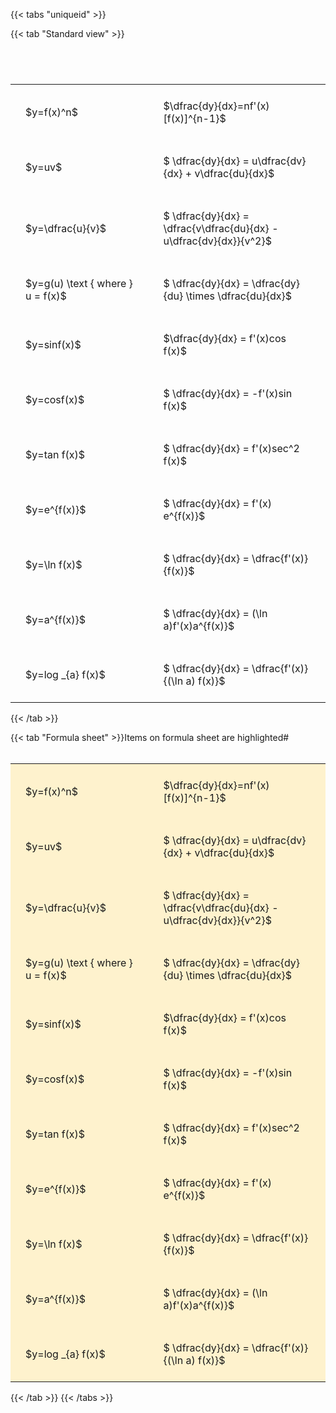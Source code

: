---
---

{{< tabs "uniqueid" >}}

{{< tab "Standard view" >}}

#  
<br>
<style type="text/css">
#T_2cdd1 th.col_heading {
  text-align: left;
  font-size: 1em;
}
#T_2cdd1 td {
  text-align: left;
  font-size: 1em;
  padding: 1.5em;
}
#T_2cdd1_row0_col0, #T_2cdd1_row1_col0, #T_2cdd1_row2_col0, #T_2cdd1_row3_col0, #T_2cdd1_row4_col0, #T_2cdd1_row5_col0, #T_2cdd1_row6_col0, #T_2cdd1_row7_col0, #T_2cdd1_row8_col0, #T_2cdd1_row9_col0, #T_2cdd1_row10_col0 {
  width: 300px;
  white-space: pre-wrap;
}
#T_2cdd1_row0_col1, #T_2cdd1_row1_col1, #T_2cdd1_row2_col1, #T_2cdd1_row3_col1, #T_2cdd1_row4_col1, #T_2cdd1_row5_col1, #T_2cdd1_row6_col1, #T_2cdd1_row7_col1, #T_2cdd1_row8_col1, #T_2cdd1_row9_col1, #T_2cdd1_row10_col1 {
  width: 400px;
  white-space: pre-wrap;
}
</style>
<table id="T_2cdd1">
  <thead>
  </thead>
  <tbody>
    <tr>
      <td id="T_2cdd1_row0_col0" class="data row0 col0" >$y=f(x)^n$</td>
      <td id="T_2cdd1_row0_col1" class="data row0 col1" >$\dfrac{dy}{dx}=nf'(x)[f(x)]^{n-1}$</td>
    </tr>
    <tr>
      <td id="T_2cdd1_row1_col0" class="data row1 col0" >$y=uv$</td>
      <td id="T_2cdd1_row1_col1" class="data row1 col1" >$ \dfrac{dy}{dx} = u\dfrac{dv}{dx} + v\dfrac{du}{dx}$</td>
    </tr>
    <tr>
      <td id="T_2cdd1_row2_col0" class="data row2 col0" >$y=\dfrac{u}{v}$</td>
      <td id="T_2cdd1_row2_col1" class="data row2 col1" >$ \dfrac{dy}{dx} = \dfrac{v\dfrac{du}{dx} - u\dfrac{dv}{dx}}{v^2}$</td>
    </tr>
    <tr>
      <td id="T_2cdd1_row3_col0" class="data row3 col0" >$y=g(u) \text { where } u = f(x)$</td>
      <td id="T_2cdd1_row3_col1" class="data row3 col1" >$ \dfrac{dy}{dx} = \dfrac{dy}{du} \times \dfrac{du}{dx}$</td>
    </tr>
    <tr>
      <td id="T_2cdd1_row4_col0" class="data row4 col0" >$y=sinf(x)$</td>
      <td id="T_2cdd1_row4_col1" class="data row4 col1" >$\dfrac{dy}{dx} = f'(x)cos f(x)$</td>
    </tr>
    <tr>
      <td id="T_2cdd1_row5_col0" class="data row5 col0" >$y=cosf(x)$</td>
      <td id="T_2cdd1_row5_col1" class="data row5 col1" >$ \dfrac{dy}{dx} = -f'(x)sin f(x)$</td>
    </tr>
    <tr>
      <td id="T_2cdd1_row6_col0" class="data row6 col0" >$y=tan f(x)$</td>
      <td id="T_2cdd1_row6_col1" class="data row6 col1" >$ \dfrac{dy}{dx} = f'(x)sec^2 f(x)$</td>
    </tr>
    <tr>
      <td id="T_2cdd1_row7_col0" class="data row7 col0" >$y=e^{f(x)}$</td>
      <td id="T_2cdd1_row7_col1" class="data row7 col1" >$ \dfrac{dy}{dx} = f'(x) e^{f(x)}$</td>
    </tr>
    <tr>
      <td id="T_2cdd1_row8_col0" class="data row8 col0" >$y=\ln f(x)$</td>
      <td id="T_2cdd1_row8_col1" class="data row8 col1" >$ \dfrac{dy}{dx} = \dfrac{f'(x)}{f(x)}$</td>
    </tr>
    <tr>
      <td id="T_2cdd1_row9_col0" class="data row9 col0" >$y=a^{f(x)}$</td>
      <td id="T_2cdd1_row9_col1" class="data row9 col1" >$ \dfrac{dy}{dx} = (\ln a)f'(x)a^{f(x)}$</td>
    </tr>
    <tr>
      <td id="T_2cdd1_row10_col0" class="data row10 col0" >$y=log _{a} f(x)$</td>
      <td id="T_2cdd1_row10_col1" class="data row10 col1" >$ \dfrac{dy}{dx} = \dfrac{f'(x)}{(\ln a) f(x)}$</td>
    </tr>
  </tbody>
</table>
{{< /tab >}}

{{< tab "Formula sheet" >}}Items on formula sheet are highlighted#  
<br>
<style type="text/css">
#T_7d9be th.col_heading {
  text-align: left;
  font-size: 1em;
}
#T_7d9be td {
  text-align: left;
  font-size: 1em;
  padding: 1.5em;
}
#T_7d9be_row0_col0, #T_7d9be_row1_col0, #T_7d9be_row2_col0, #T_7d9be_row3_col0, #T_7d9be_row4_col0, #T_7d9be_row5_col0, #T_7d9be_row6_col0, #T_7d9be_row7_col0, #T_7d9be_row8_col0, #T_7d9be_row9_col0, #T_7d9be_row10_col0 {
  width: 300px;
  background-color: rgba(255,194,10, 0.2);
  white-space: pre-wrap;
}
#T_7d9be_row0_col1, #T_7d9be_row1_col1, #T_7d9be_row2_col1, #T_7d9be_row3_col1, #T_7d9be_row4_col1, #T_7d9be_row5_col1, #T_7d9be_row6_col1, #T_7d9be_row7_col1, #T_7d9be_row8_col1, #T_7d9be_row9_col1, #T_7d9be_row10_col1 {
  width: 400px;
  background-color: rgba(255,194,10, 0.2);
  white-space: pre-wrap;
}
</style>
<table id="T_7d9be">
  <thead>
  </thead>
  <tbody>
    <tr>
      <td id="T_7d9be_row0_col0" class="data row0 col0" >$y=f(x)^n$</td>
      <td id="T_7d9be_row0_col1" class="data row0 col1" >$\dfrac{dy}{dx}=nf'(x)[f(x)]^{n-1}$</td>
    </tr>
    <tr>
      <td id="T_7d9be_row1_col0" class="data row1 col0" >$y=uv$</td>
      <td id="T_7d9be_row1_col1" class="data row1 col1" >$ \dfrac{dy}{dx} = u\dfrac{dv}{dx} + v\dfrac{du}{dx}$</td>
    </tr>
    <tr>
      <td id="T_7d9be_row2_col0" class="data row2 col0" >$y=\dfrac{u}{v}$</td>
      <td id="T_7d9be_row2_col1" class="data row2 col1" >$ \dfrac{dy}{dx} = \dfrac{v\dfrac{du}{dx} - u\dfrac{dv}{dx}}{v^2}$</td>
    </tr>
    <tr>
      <td id="T_7d9be_row3_col0" class="data row3 col0" >$y=g(u) \text { where } u = f(x)$</td>
      <td id="T_7d9be_row3_col1" class="data row3 col1" >$ \dfrac{dy}{dx} = \dfrac{dy}{du} \times \dfrac{du}{dx}$</td>
    </tr>
    <tr>
      <td id="T_7d9be_row4_col0" class="data row4 col0" >$y=sinf(x)$</td>
      <td id="T_7d9be_row4_col1" class="data row4 col1" >$\dfrac{dy}{dx} = f'(x)cos f(x)$</td>
    </tr>
    <tr>
      <td id="T_7d9be_row5_col0" class="data row5 col0" >$y=cosf(x)$</td>
      <td id="T_7d9be_row5_col1" class="data row5 col1" >$ \dfrac{dy}{dx} = -f'(x)sin f(x)$</td>
    </tr>
    <tr>
      <td id="T_7d9be_row6_col0" class="data row6 col0" >$y=tan f(x)$</td>
      <td id="T_7d9be_row6_col1" class="data row6 col1" >$ \dfrac{dy}{dx} = f'(x)sec^2 f(x)$</td>
    </tr>
    <tr>
      <td id="T_7d9be_row7_col0" class="data row7 col0" >$y=e^{f(x)}$</td>
      <td id="T_7d9be_row7_col1" class="data row7 col1" >$ \dfrac{dy}{dx} = f'(x) e^{f(x)}$</td>
    </tr>
    <tr>
      <td id="T_7d9be_row8_col0" class="data row8 col0" >$y=\ln f(x)$</td>
      <td id="T_7d9be_row8_col1" class="data row8 col1" >$ \dfrac{dy}{dx} = \dfrac{f'(x)}{f(x)}$</td>
    </tr>
    <tr>
      <td id="T_7d9be_row9_col0" class="data row9 col0" >$y=a^{f(x)}$</td>
      <td id="T_7d9be_row9_col1" class="data row9 col1" >$ \dfrac{dy}{dx} = (\ln a)f'(x)a^{f(x)}$</td>
    </tr>
    <tr>
      <td id="T_7d9be_row10_col0" class="data row10 col0" >$y=log _{a} f(x)$</td>
      <td id="T_7d9be_row10_col1" class="data row10 col1" >$ \dfrac{dy}{dx} = \dfrac{f'(x)}{(\ln a) f(x)}$</td>
    </tr>
  </tbody>
</table>
{{< /tab >}}
{{< /tabs >}}